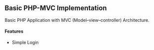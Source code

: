 ## Basic PHP-MVC Implementation

Basic PHP Application with MVC (Model–view–controller) Architecture.

#### Features

- Simple Login
